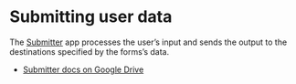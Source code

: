 # Submitting user data

The [Submitter](https://github.com/ministryofjustice/fb-submitter) app processes the user’s input and sends the output to the destinations specified by the forms’s data.

- [Submitter docs on Google Drive](https://drive.google.com/drive/folders/1pJ0MqX-nANfTbYsbNlhVPZddbtAD8oAw)